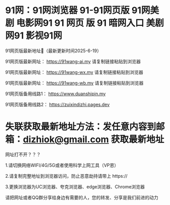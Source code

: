 # 91网：91网浏览器 91-91网页版 91网美剧 电影网91 91 网页 版 91 暗网入口 美剧网91 影视91网

91网页版最新地址👋（最新更新时间2025-6-19）

91网页版最新网址： https://91wang-ai.my 请复制链接粘贴到浏览器

91网页版最新网址： https://91wang-wx.my 请复制链接粘贴到浏览器

91网页版最新网址： https://91wang-wb.my 请复制链接粘贴到浏览器

91网页版备用线路1： https://www.duanshipin.my

91网页版备用线路2： https://zuixindizhi.pages.dev

# 失联获取最新地址方法：发任意内容到邮箱：dizhiok@gmail.com 获取最新地址

网址打不开？？？

1.请切换网络WIFI/4G/5G或者使用科学上网工具（VP恩）

2.请复制完整地址到浏览器访问，防止恶意劫持请带上 https://

3.更换浏览器为UC浏览器、夸克浏览器、edge浏览器、Chrome浏览器

请把网址或者QQ群分享给身边有需要的人，您的转发、分享是我们前进的动力
